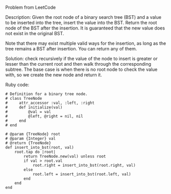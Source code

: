 Problem from LeetCode

Description: Given the root node of a binary search tree (BST) and a value to be inserted into the tree, insert the value into the BST. Return the root node of the BST after the insertion. It is guaranteed that the new value does not exist in the original BST.

Note that there may exist multiple valid ways for the insertion, as long as the tree remains a BST after insertion. You can return any of them.

Solution: check recursively if the value of the node to insert is greater or lesser than the current root and then walk through the corresponding subtree. The base case is when there is no root node to check the value with, so we create the new node and return it.

Ruby code:
```
# Definition for a binary tree node.
# class TreeNode
#     attr_accessor :val, :left, :right
#     def initialize(val)
#         @val = val
#         @left, @right = nil, nil
#     end
# end

# @param {TreeNode} root
# @param {Integer} val
# @return {TreeNode}
def insert_into_bst(root, val)
    root.tap do |root|
        return TreeNode.new(val) unless root
        if val > root.val
            root.right = insert_into_bst(root.right, val)
        else
            root.left = insert_into_bst(root.left, val)
        end
    end
end
